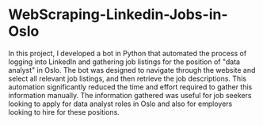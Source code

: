# WebScraping-Linkedin-Jobs-in-Oslo

In this project, I developed a bot in Python that automated the process of logging into LinkedIn and gathering job listings for the position of "data analyst" in Oslo. The bot was designed to navigate through the website and select all relevant job listings, and then retrieve the job descriptions. This automation significantly reduced the time and effort required to gather this information manually. The information gathered was useful for job seekers looking to apply for data analyst roles in Oslo and also for employers looking to hire for these positions. 
